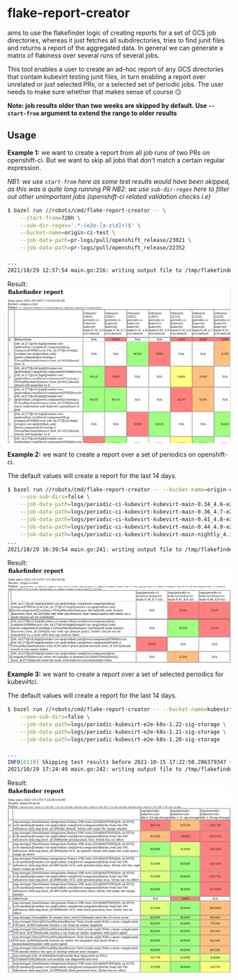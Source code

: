 flake-report-creator
====================

aims to use the flakefinder logic of creating reports for a set of GCS job directories, whereas it just fetches all subdirectories, tries to find junit files and returns a report of the aggregated data. In general we can  generate a matrix of flakiness over several runs of several jobs.

This tool enables a user to create an ad-hoc report of any GCS directories that contain kubevirt testing junit files, in turn enabling a report over unrelated or just selected PRs, or a selected set of periodic jobs. The user needs to make sure whether that makes sense of course 😏

**Note: job results older than two weeks are skipped by default. Use `--start-from` argument to extend the range to older results**

Usage
-----

**Example 1:** we want to create a report from all job runs of two PRs on openshift-ci.  But we want to skip all jobs that don't match a certain regular expression.

*NB1: we use `start-from` here as some test results would have been skipped, as this was a quite long running PR*
*NB2: we use `sub-dir-regex` here to filter out other unimportant jobs (openshift-ci related validation checks i.e)*

```bash
$ bazel run //robots/cmd/flake-report-creator -- \
    --start-from=720h \
    --sub-dir-regex='.*-(e2e-[a-z\d]+)$' \
    --bucket-name=origin-ci-test \
    --job-data-path=pr-logs/pull/openshift_release/23021 \
    --job-data-path=pr-logs/pull/openshift_release/22352

...
2021/10/29 12:57:54 main.go:216: writing output file to /tmp/flakefinder-3764038013.html
```

Result: ![Example 1 Report](./example_1.png)

**Example 2:** we want to create a report over a set of periodics on openshift-ci.

The default values will create a report for the last 14 days.

```bash
$ bazel run //robots/cmd/flake-report-creator -- --bucket-name=origin-ci-test \
    --use-sub-dirs=false \
    --job-data-path=logs/periodic-ci-kubevirt-kubevirt-main-0.34_4.6-e2e \
    --job-data-path=logs/periodic-ci-kubevirt-kubevirt-main-0.36_4.7-e2e \
    --job-data-path=logs/periodic-ci-kubevirt-kubevirt-main-0.41_4.8-e2e \
    --job-data-path=logs/periodic-ci-kubevirt-kubevirt-main-0.44_4.9-e2e \
    --job-data-path=logs/periodic-ci-kubevirt-kubevirt-main-nightly_4.10-e2e
...
2021/10/29 16:39:54 main.go:241: writing output file to /tmp/flakefinder-1095073378.html
```

Result: ![Example 2 Report](./example_2.png)

**Example 3:** we want to create a report over a set of selected periodics for kubevirtci.

The default values will create a report for the last 14 days.

```bash
$ bazel run //robots/cmd/flake-report-creator -- --bucket-name=kubevirt-prow \
    --use-sub-dirs=false \
    --job-data-path=logs/periodic-kubevirt-e2e-k8s-1.22-sig-storage \
    --job-data-path=logs/periodic-kubevirt-e2e-k8s-1.21-sig-storage \
    --job-data-path=logs/periodic-kubevirt-e2e-k8s-1.20-sig-storage

...
INFO[0118] Skipping test results before 2021-10-15 17:22:50.286379347 +0200 CEST m=-1209599.993786708 for logs/periodic-kubevirt-e2e-k8s-1.20-sig-storage/1449002154302902272 in bucket 'kubevirt-prow' 
2021/10/29 17:24:49 main.go:242: writing output file to /tmp/flakefinder-3053258374.html
```

Result: ![Example 3 Report](./example_3.png)

